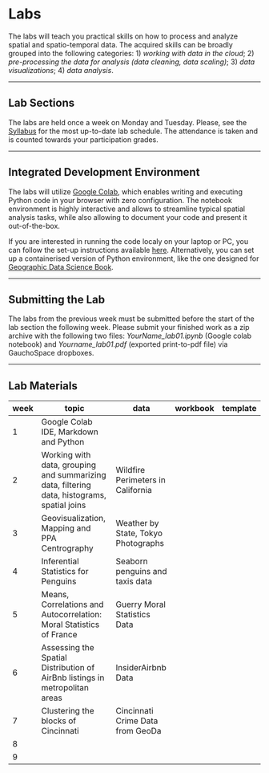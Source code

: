 # Labs 

The labs will teach you practical skills on how to process and analyze spatial and spatio-temporal data. The acquired skills can be broadly grouped into the following categories: 1) *working with data in the cloud*; 2) *pre-processing the data for analysis (data cleaning, data scaling)*; 3) *data visualizations*; 4) *data analysis*. 

---

## Lab Sections

The labs are held once a week on Monday and Tuesday. Please, see the [Syllabus](syllabus.md) for the most up-to-date lab schedule. The attendance is taken and is counted towards your participation grades. 

---

## Integrated Development Environment 

The labs will utilize [Google Colab](https://colab.research.google.com/), which enables writing and executing Python code in your browser with zero configuration. The notebook environment is highly interactive and allows to streamline typical spatial analysis tasks, while also allowing to document your code and present it out-of-the-box. 

If you are interested in running the code localy on your laptop or PC, you can follow the set-up instructions available [here](https://pythongis.org/part1/chapter-01/nb/05-installation.html). Alternatively, you can set up a containerised version of Python environment, like the one designed for [Geographic Data Science Book](https://geographicdata.science/book/notebooks/02_geospatial_computational_environment.html). 

---

## Submitting the Lab

The labs from the previous week must be submitted before the start of the lab section the following week. Please submit your finished work as a zip archive with the following two files: *YourName_lab01.ipynb* (Google colab notebook) and *Yourname_lab01.pdf* (exported print-to-pdf file) via GauchoSpace dropboxes. 

--- 

## Lab Materials

|week|topic|data|workbook|template|
|---|---|---|---|---|
|1|Google Colab IDE, Markdown and Python||||
|2|Working with data, grouping and summarizing data, filtering data, histograms, spatial joins|Wildfire Perimeters in California|||
|3|Geovisualization, Mapping and PPA Centrography|Weather by State, Tokyo Photographs|||
|4|Inferential Statistics for Penguins|Seaborn penguins and taxis data|||
|5|Means, Correlations and Autocorrelation: Moral Statistics of France|Guerry Moral Statistics Data|||
|6|Assessing the Spatial Distribution of AirBnb listings in metropolitan areas|InsiderAirbnb Data||| 
|7|Clustering the blocks of Cincinnati|Cincinnati Crime Data from GeoDa||| 
|8|||||
|9|||||